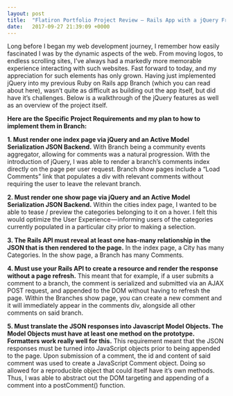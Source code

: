 ```yaml
---
layout: post
title:  "Flatiron Portfolio Project Review — Rails App with a jQuery Front End"
date:   2017-09-27 21:39:09 +0000
---
```


Long before I began my web development journey, I remember how easily fascinated I was by the dynamic aspects of the web. From moving logos, to endless scrolling sites, I’ve always had a markedly more memorable experience interacting with such websites.
Fast forward to today, and my appreciation for such elements has only grown. Having just implemented jQuery into my previous Ruby on Rails app Branch (which you can read about here), wasn’t quite as difficult as building out the app itself, but did have it’s challenges. Below is a walkthrough of the jQuery features as well as an overview of the project itself.

**Here are the Specific Project Requirements and my plan to how to implement them in Branch:**

**1. Must render one index page via jQuery and an Active Model Serialization JSON Backend.**
With Branch being a community events aggregator, allowing for comments was a natural progression. With the introduction of jQuery, I was able to render a branch’s comments index directly on the page per user request.
Branch show pages include a “Load Comments” link that populates a div with relevant comments without requiring the user to leave the relevant branch.

**2. Must render one show page via jQuery and an Active Model Serialization JSON Backend.**
Within the cities index page, I wanted to be able to tease / preview the categories belonging to it on a hover. I felt this would optimize the User Experience — informing users of the categories currently populated in a particular city prior to making a selection.

**3. The Rails API must reveal at least one has-many relationship in the JSON that is then rendered to the page.**
In the index page, a City has many Categories.
In the show page, a Branch has many Comments.

**4. Must use your Rails API to create a resource and render the response without a page refresh.**
This meant that for example, if a user submits a comment to a branch, the comment is serialized and submitted via an AJAX POST request, and appended to the DOM without having to refresh the page.
Within the Branches show page, you can create a new comment and it will immediately appear in the comments div, alongside all other comments on said branch.

**5. Must translate the JSON responses into Javascript Model Objects. The Model Objects must have at least one method on the prototype. Formatters work really well for this.**
This requirement meant that the JSON responses must be turned into JavaScript objects prior to being appended to the page. Upon submission of a comment, the id and content of said comment was used to create a JavaScript Comment object. Doing so allowed for a reproducible object that could itself have it’s own methods. Thus, I was able to abstract out the DOM targeting and appending of a comment into a postComment() function.
